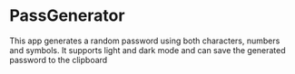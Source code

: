 # PassGenerator
This app generates a random password using both characters, numbers and symbols.
It supports light and dark mode and can save the generated password to the clipboard
